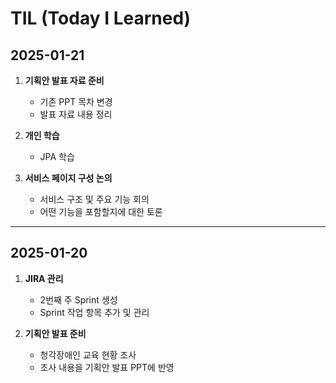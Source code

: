 # TIL (Today I Learned)

## 2025-01-21

1. **기획안 발표 자료 준비**
   - 기존 PPT 목차 변경
   - 발표 자료 내용 정리

2. **개인 학습**
   - JPA 학습

3. **서비스 페이지 구성 논의**
   - 서비스 구조 및 주요 기능 회의
   - 어떤 기능을 포함할지에 대한 토론

---

## 2025-01-20

1. **JIRA 관리**
   - 2번째 주 Sprint 생성
   - Sprint 작업 항목 추가 및 관리

2. **기획안 발표 준비**
   - 청각장애인 교육 현황 조사
   - 조사 내용을 기획안 발표 PPT에 반영
